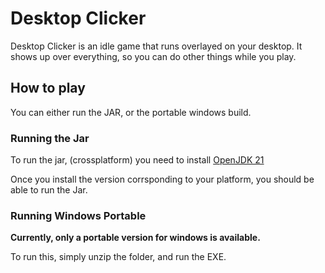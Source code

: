 # Desktop Clicker

Desktop Clicker is an idle game that runs overlayed on your desktop. It shows up over everything, so you can do other things while you play.

## How to play

You can either run the JAR, or the portable windows build.

### Running the Jar

To run the jar, (crossplatform) you need to install [OpenJDK 21](https://github.com/xFN10x/Desktop-Clicker)

Once you install the version corrsponding to your platform, you should be able to run the Jar.

### Running Windows Portable

**Currently, only a portable version for windows is available.**

To run this, simply unzip the folder, and run the EXE.

